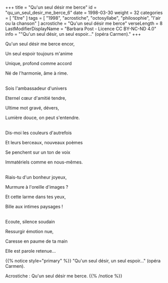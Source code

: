 +++
title = "Qu'un seul désir me berce"
id = "qu_un_seul_desir_me_berce_6"
date = 1998-03-30
weight = 32
categories = [ "Etre" ]
tags = [
  "1998",
  "acrostiche",
  "octosyllabe",
  "philosophie",
  "l'air ou la chanson"
]
acrostiche = "Qu'un seul désir me berce"
verseLength = 8
LastModifierDisplayName = "Barbara Post - Licence CC BY-NC-ND 4.0"
info = "\"Qu'un seul désir, un seul espoir...\" (opéra Carmen)."
+++

Qu'un seul désir me berce encor,

Un seul espoir toujours m'anime

Unique, profond comme accord

Né de l'harmonie, âme à rime.

 \
Sois l'ambassadeur d'univers

Eternel cœur d'amitié tendre,

Ultime mot gravé, dévers,

Lumière douce, on peut s'entendre.

 \
Dis-moi les couleurs d'autrefois

Et leurs berceaux, nouveaux poèmes

Se penchent sur un ton de voix

Immatériels comme en nous-mêmes.

 \
Riais-tu d'un bonheur joyeux,

Murmure à l'oreille d'images ?

Et cette larme dans tes yeux,

Bille aux intimes paysages !

 \
Ecoute, silence soudain

Ressurgir émotion nue,

Caresse en paume de ta main

Elle est parole retenue...

{{% notice style="primary" %}}
"Qu'un seul désir, un seul espoir..." (opéra Carmen).

Acrostiche : Qu'un seul désir me berce.
{{% /notice %}}
